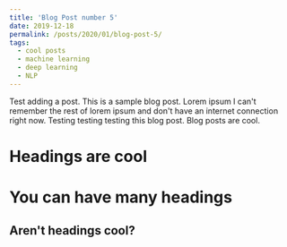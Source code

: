 ```yaml
---
title: 'Blog Post number 5'
date: 2019-12-18
permalink: /posts/2020/01/blog-post-5/
tags:
  - cool posts
  - machine learning
  - deep learning
  - NLP
---
```


Test adding a post. This is a sample blog post. Lorem ipsum I can't remember the rest of lorem ipsum and don't have an internet connection right now. Testing testing testing this blog post. Blog posts are cool.

Headings are cool
======

You can have many headings
======

Aren't headings cool?
------